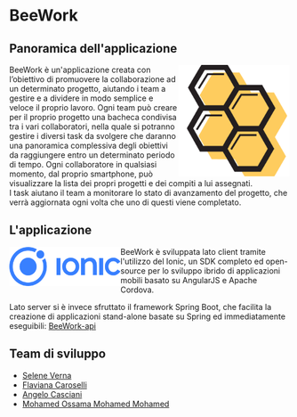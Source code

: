 # BeeWork 

## Panoramica dell'applicazione

<img align="right" alt="BeeWork_logo" src="./imagesREADME/logo.png" width="200" height="200">

BeeWork è un'applicazione creata con l’obiettivo di promuovere la collaborazione ad un determinato progetto, aiutando i team a gestire e a dividere in modo semplice e veloce il proprio lavoro. 
Ogni team può creare per il proprio progetto una bacheca condivisa tra i vari collaboratori, nella quale si potranno gestire i diversi task da svolgere che daranno una panoramica complessiva degli obiettivi da raggiungere entro un determinato periodo di tempo. Ogni collaboratore in qualsiasi momento, dal proprio smartphone, può visualizzare la lista dei propri progetti e dei compiti a lui assegnati.  
I task aiutano il team a monitorare lo stato di avanzamento del progetto, che verrà aggiornata ogni volta che uno di questi viene completato.

## L'applicazione
<img align="left" alt="BeeWork_logo" src="./imagesREADME/ionic_logo.png" width="200" height="70">
BeeWork è sviluppata lato client tramite l'utilizzo del Ionic, un SDK completo ed open-source per lo sviluppo ibrido di applicazioni mobili basato su AngularJS e Apache Cordova. 

Lato server si è invece sfruttato il framework Spring Boot, che facilita la creazione di applicazioni stand-alone basate su Spring ed immediatamente eseguibili: [BeeWork-api](https://github.com/Flacaro/beework-api)

## Team di sviluppo

- [Selene Verna](https://github.com/SelVer99)
- [Flaviana Caroselli](https://github.com/Flacaro)
- [Angelo Casciani](https://github.com/AngeloC99)
- [Mohamed Ossama Mohamed Mohamed](https://github.com/MohamedOssama24)